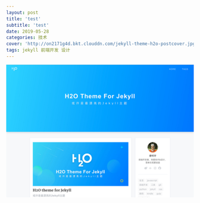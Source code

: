 ```yaml
---
layout: post
title: 'test'
subtitle: 'test'
date: 2019-05-28
categories: 技术
cover: 'http://on2171g4d.bkt.clouddn.com/jekyll-theme-h2o-postcover.jpg'
tags: jekyll 前端开发 设计
---
```

![](https://github.com/fommmax/fommmax.github.io/blob/master/screenshot/jekyll-theme-h2o-realhome.jpg)



